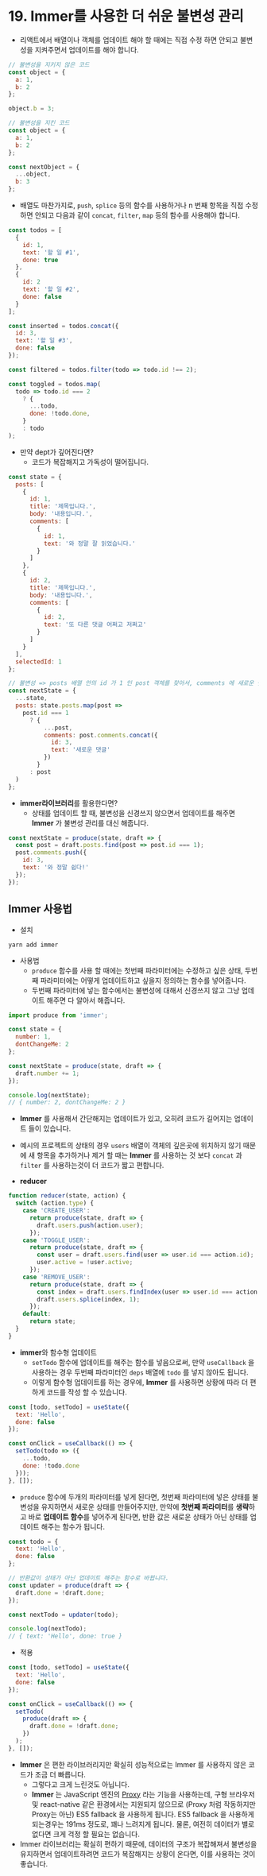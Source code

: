 # 19. Immer를 사용한 더 쉬운 불변성 관리

- 리액트에서 배열이나 객체를 업데이트 해야 할 때에는 직접 수정 하면 안되고 불변성을 지켜주면서 업데이트를 해야 합니다.

```js
// 불변성을 지키지 않은 코드
const object = {
  a: 1,
  b: 2
};

object.b = 3;

// 불변성을 지킨 코드
const object = {
  a: 1,
  b: 2
};

const nextObject = {
  ...object,
  b: 3
};
```

- 배열도 마찬가지로, `push`, `splice` 등의 함수를 사용하거나 n 번째 항목을 직접 수정하면 안되고 다음과 같이 `concat`, `filter`, `map` 등의 함수를 사용해야 합니다.

```js
const todos = [
  {
    id: 1,
    text: '할 일 #1',
    done: true
  },
  {
    id: 2
    text: '할 일 #2',
    done: false
  }
];

const inserted = todos.concat({
  id: 3,
  text: '할 일 #3',
  done: false
});

const filtered = todos.filter(todo => todo.id !== 2);

const toggled = todos.map(
  todo => todo.id === 2
    ? {
      ...todo,
      done: !todo.done,
    }
    : todo
);
```

- 만약 dept가 깊어진다면?
  - 코드가 복잡해지고 가독성이 떨어집니다.

```js
const state = {
  posts: [
    {
      id: 1,
      title: '제목입니다.',
      body: '내용입니다.',
      comments: [
        {
          id: 1,
          text: '와 정말 잘 읽었습니다.'
        }
      ]
    },
    {
      id: 2,
      title: '제목입니다.',
      body: '내용입니다.',
      comments: [
        {
          id: 2,
          text: '또 다른 댓글 어쩌고 저쩌고'
        }
      ]
    }
  ],
  selectedId: 1
};

// 불변성 => posts 배열 안의 id 가 1 인 post 객체를 찾아서, comments 에 새로운 댓글 객체 추가하기
const nextState = {
  ...state,
  posts: state.posts.map(post =>
    post.id === 1
      ? {
          ...post,
          comments: post.comments.concat({
            id: 3,
            text: '새로운 댓글'
          })
        }
      : post
  )
};
```

- **immer라이브러리**를 활용한다면?
  - 상태를 업데이트 할 때, 불변성을 신경쓰지 않으면서 업데이트를 해주면 **Immer** 가 불변성 관리를 대신 해줍니다.

```js
const nextState = produce(state, draft => {
  const post = draft.posts.find(post => post.id === 1);
  post.comments.push({
    id: 3,
    text: '와 정말 쉽다!'
  });
});
```



## Immer 사용법

- 설치

```
yarn add immer
```

- 사용법
  - `produce` 함수를 사용 할 때에는 첫번째 파라미터에는 수정하고 싶은 상태, 두번째 파라미터에는 어떻게 업데이트하고 싶을지 정의하는 함수를 넣어줍니다.
  - 두번째 파라미터에 넣는 함수에서는 불변성에 대해서 신경쓰지 않고 그냥 업데이트 해주면 다 알아서 해줍니다.

```js
import produce from 'immer';

const state = {
  number: 1,
  dontChangeMe: 2
};

const nextState = produce(state, draft => {
  draft.number += 1;
});

console.log(nextState);
// { number: 2, dontChangeMe: 2 }
```

- **Immer** 를 사용해서 간단해지는 업데이트가 있고, 오히려 코드가 길어지는 업데이트 들이 있습니다.

- 예시의 프로젝트의 상태의 경우 `users` 배열이 객체의 깊은곳에 위치하지 않기 때문에 새 항목을 추가하거나 제거 할 때는 **Immer** 를 사용하는 것 보다 `concat` 과 `filter` 를 사용하는것이 더 코드가 짧고 편합니다.

- **reducer**

```js
function reducer(state, action) {
  switch (action.type) {
    case 'CREATE_USER':
      return produce(state, draft => {
        draft.users.push(action.user);
      });
    case 'TOGGLE_USER':
      return produce(state, draft => {
        const user = draft.users.find(user => user.id === action.id);
        user.active = !user.active;
      });
    case 'REMOVE_USER':
      return produce(state, draft => {
        const index = draft.users.findIndex(user => user.id === action.id);
        draft.users.splice(index, 1);
      });
    default:
      return state;
  }
}
```



- **immer**와 함수형 업데이트
  -  `setTodo` 함수에 업데이트를 해주는 함수를 넣음으로써, 만약 `useCallback` 을 사용하는 경우 두번째 파라미터인 `deps` 배열에 `todo` 를 넣지 않아도 됩니다. 
  - 이렇게 함수형 업데이트를 하는 경우에, **Immer** 를 사용하면 상황에 따라 더 편하게 코드를 작성 할 수 있습니다.

```js
const [todo, setTodo] = useState({
  text: 'Hello',
  done: false
});

const onClick = useCallback(() => {
  setTodo(todo => ({
    ...todo,
    done: !todo.done
  }));
}, []);
```

- `produce` 함수에 두개의 파라미터를 넣게 된다면, 첫번째 파라미터에 넣은 상태를 불변성을 유지하면서 새로운 상태를 만들어주지만, 만약에 **첫번째 파라미터**를 **생략**하고 바로 **업데이트 함수**를 넣어주게 된다면, 반환 값은 새로운 상태가 아닌 상태를 업데이트 해주는 함수가 됩니다. 

```js
const todo = {
  text: 'Hello',
  done: false
};

// 반환값이 상태가 아닌 업데이트 해주는 함수로 바뀝니다.
const updater = produce(draft => {
  draft.done = !draft.done;
});

const nextTodo = updater(todo);

console.log(nextTodo);
// { text: 'Hello', done: true }
```

- 적용

```js
const [todo, setTodo] = useState({
  text: 'Hello',
  done: false
});

const onClick = useCallback(() => {
  setTodo(
    produce(draft => {
      draft.done = !draft.done;
    })
  );
}, []);
```

- **Immer** 은 편한 라이브러리지만 확실히 성능적으로는 Immer 를 사용하지 않은 코드가 조금 더 빠릅니다.
  - 그렇다고 크게 느린것도 아닙니다.
  -  **Immer** 는 JavaScript 엔진의 [Proxy](https://developer.mozilla.org/ko/docs/Web/JavaScript/Reference/Global_Objects/Proxy) 라는 기능을 사용하는데, 구형 브라우저 및 react-native 같은 환경에서는 지원되지 않으므로 (Proxy 처럼 작동하지만 Proxy는 아닌) ES5 fallback 을 사용하게 됩니다. ES5 fallback 을 사용하게 되는경우는 191ms 정도로, 꽤나 느려지게 됩니다. 물론, 여전히 데이터가 별로 없다면 크게 걱정 할 필요는 없습니다.
- Immer 라이브러리는 확실히 편하기 때문에, 데이터의 구조가 복잡해져서 불변성을 유지하면서 업데이트하려면 코드가 복잡해지는 상황이 온다면, 이를 사용하는 것이 좋습니다.